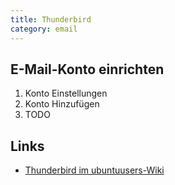 ```yaml
---
title: Thunderbird
category: email
---
```

## E-Mail-Konto einrichten

<!--main_settings-->
1. Konto Einstellungen
2. Konto Hinzufügen
3. TODO

<!--main_settings-->

## Links

- [Thunderbird im ubuntuusers-Wiki](https://wiki.ubuntuusers.de/Thunderbird/)
